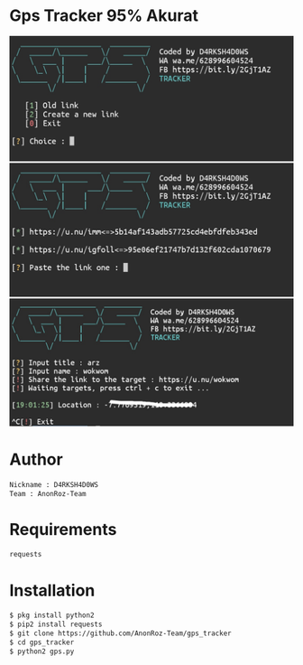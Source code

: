 # Gps Tracker 95% Akurat
![GPS TRACKER](https://github.com/AnonRoz-Team/gps_tracker/blob/master/gps1.jpg?raw=true)
![GPS TRACKER](https://github.com/AnonRoz-Team/gps_tracker/blob/master/gps2.jpg?raw=true)
![GPS TRACKER](https://github.com/AnonRoz-Team/gps_tracker/blob/master/gps.jpg?raw=true)

# Author
```
Nickname : D4RKSH4D0WS
Team : AnonRoz-Team
```

# Requirements
```
requests
```

# Installation
```
$ pkg install python2
$ pip2 install requests
$ git clone https://github.com/AnonRoz-Team/gps_tracker
$ cd gps_tracker
$ python2 gps.py
```
